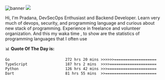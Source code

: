 ![banner](.github/banner-profile.jpeg)
<img src="https://user-images.githubusercontent.com/73097560/115834477-dbab4500-a447-11eb-908a-139a6edaec5c.gif"></p>

Hi, I'm Pradana, DevSecOps Enthusiast and Backend Developer. Learn very much of devops, security, and programming language and curious about new stack of programming. Experience in freelance and volunteer organization. And this my waka time , to show are the statistics of programming languages that I often use

📊 **Quote Of The Day is:**
<!--START_SECTION:waka-->

```txt
Go                         272 hrs 20 mins >>>>>>===================   24.25 %
TypeScript                 187 hrs 2 mins  >>>>=====================   16.65 %
Python                     126 hrs 42 mins >>>======================   11.28 %
Dart                       81 hrs 55 mins  >>=======================   07.29 %
```

<!--END_SECTION:waka-->
